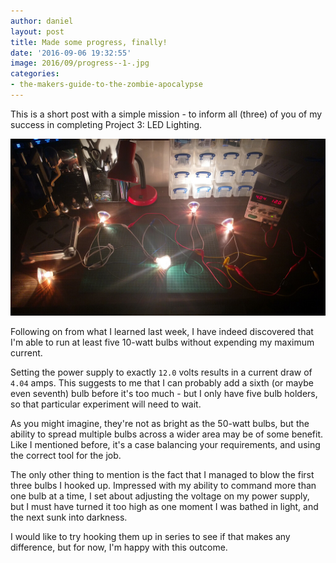 ```yaml
---
author: daniel
layout: post
title: Made some progress, finally!
date: '2016-09-06 19:32:55'
image: 2016/09/progress--1-.jpg
categories:
- the-makers-guide-to-the-zombie-apocalypse
---
```


This is a short post with a simple mission - to inform all (three) of you of my success in completing Project 3: LED Lighting.

![](/assets/img/2016/09/lights--1-.jpg)

Following on from what I learned last week, I have indeed discovered that I'm able to run at least five 10-watt bulbs without expending my maximum current.

Setting the power supply to exactly `12.0` volts results in a current draw of `4.04` amps. This suggests to me that I can probably add a sixth (or maybe even seventh) bulb before it's too much - but I only have five bulb holders, so that particular experiment will need to wait.

As you might imagine, they're not as bright as the 50-watt bulbs, but the ability to spread multiple bulbs across a wider area may be of some benefit. Like I mentioned before, it's a case balancing your requirements, and using the correct tool for the job.

The only other thing to mention is the fact that I managed to blow the first three bulbs I hooked up. Impressed with my ability to command more than one bulb at a time, I set about adjusting the voltage on my power supply, but I must have turned it too high as one moment I was bathed in light, and the next sunk into darkness.

I would like to try hooking them up in series to see if that makes any difference, but for now, I'm happy with this outcome.
